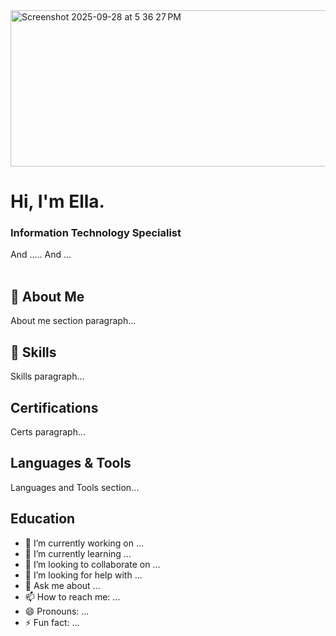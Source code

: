 <img width="811" height="250" alt="Screenshot 2025-09-28 at 5 36 27 PM" src="https://github.com/user-attachments/assets/e3597eb9-0c72-4e63-9bd4-3d225cfd0aa6" />


# Hi,  I'm Ella.
<p>
  <h3>Information Technology Specialist</h3>
  And .....
  And ...
  <br>
  <br>
</p>

## 💜 About Me

About me section paragraph...

## 👾 Skills

Skills paragraph...

## Certifications

Certs paragraph...

## Languages & Tools

Languages and Tools section...

## Education




- 🔭 I’m currently working on ...
- 🌱 I’m currently learning ...
- 👯 I’m looking to collaborate on ...
- 🤔 I’m looking for help with ...
- 💬 Ask me about ...
- 📫 How to reach me: ...
- 😄 Pronouns: ...
- ⚡ Fun fact: ...

